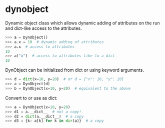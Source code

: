 # dynobject
Dynamic object class which allows dynamic adding of attributes on the run
and dict-like access to the attributes.

```python
>>> a = DynObject()
>>> a.x = 10  # dynamic adding of attributes
>>> a.x  # access to attributes
10
>>> a["x"]  # access to attributes like to a dict
10
```

DynObject can be initialized from dict or using keyword arguments.

```python
>>> d = dict(x=10, y=20)  # or d = {"x": 10, "y": 20}
>>> a = DynObject(d)
>>> b = DynObject(x=10, y=20)  # equivalent to the above
```

Convert to or use as dict:

```python
>>> a = DynObject(x=10, y=20)
>>> d1 = a.__dict__  # not a copy!
>>> d2 = dict(a.__dict__)  # a copy
>>> d3 = {k: a[k] for k in dir(a)}  # a copy
```
